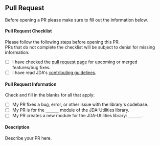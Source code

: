 [contributing]: https://github.com/DV8FromTheWorld/JDA/wiki/5%29-Contributing
[pull-request]: https://github.com/JDA-Applications/JDA-Utilities/pulls

## Pull Request
Before opening a PR please make sure to fill out the information below.

#### Pull Request Checklist
Please follow the following steps before opening this PR.<br>
PRs that do not complete the checklist will be subject to denial for
missing information.

- [ ] I have checked the [pull request page][pull-request] for upcoming
      or merged features/bug fixes.
- [ ] I have read JDA's [contributing guidelines][contributing].

#### Pull Request Information
Check and fill in the blanks for all that apply:

- [ ] My PR fixes a bug, error, or other issue with the library's codebase.
- [ ] My PR is for the `______` module of the JDA-Utilities library.
- [ ] My PR creates a new module for the JDA-Utilities library: `______`.

#### Description

Describe your PR here.
